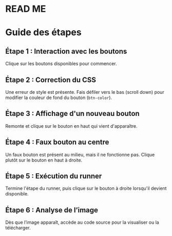 # READ ME
# Guide des étapes

## Étape 1 : Interaction avec les boutons
Clique sur les boutons disponibles pour commencer.

## Étape 2 : Correction du CSS
Une erreur de style est présente. Fais défiler vers le bas (scroll down) pour modifier la couleur de fond du bouton (`btn-color`).

## Étape 3 : Affichage d'un nouveau bouton
Remonte et clique sur le bouton en haut qui vient d'apparaître.

## Étape 4 : Faux bouton au centre
Un faux bouton est présent au milieu, mais il ne fonctionne pas. Clique plutôt sur le bouton en haut à droite.

## Étape 5 : Exécution du runner
Termine l'étape du runner, puis clique sur le bouton à droite lorsqu'il devient disponible.

## Étape 6 : Analyse de l’image
Dès que l’image apparaît, accède au code source pour la visualiser ou la télécharger.

